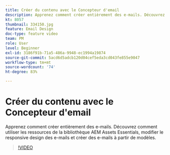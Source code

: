 ```yaml
---
title: Créer du contenu avec le Concepteur d'email
description: Apprenez comment créer entièrement des e-mails. Découvrez comment exploiter les ressources de la bibliothèque AEM Assets Essentials, modifier la conception d’e-mails réactifs et créer des e-mails à partir de modèles grâce à notre vidéo d’assistance pour Journey Optimizer.
kt: 8057
thumbnail: 334150.jpg
feature: Email Design
doc-type: feature video
team: PM
role: User
level: Beginner
exl-id: 3186f91b-71a5-486a-9948-ec1994a19874
source-git-commit: 5acd6d5adcb120d04cef5eda3cd043fe855e9047
workflow-type: tm+mt
source-wordcount: '74'
ht-degree: 83%

---
```


# Créer du contenu avec le Concepteur d&#39;email

Apprenez comment créer entièrement des e-mails. Découvrez comment utiliser les ressources de la bibliothèque AEM Assets Essentials, modifier le responsive design des e-mails et créer des e-mails à partir de modèles.

>[!VIDEO](https://video.tv.adobe.com/v/334150?quality=12)


